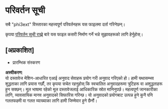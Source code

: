 # परिवर्तन सूची

सबै "phi3ext" विस्तारका महत्त्वपूर्ण परिवर्तनहरू यस फाइलमा दर्ता गरिनेछन्।

कृपया [परिवर्तन सूची राख्ने](http://keepachangelog.com/) बारे यस फाइल कसरी निर्माण गर्ने भन्ने सुझावहरूको लागि हेर्नुहोस्।

## [अप्रकाशित]

- प्रारम्भिक संस्करण

**अस्वीकरण**:  
यो दस्तावेज मेशिन-आधारित एआई अनुवाद सेवाहरू प्रयोग गरी अनुवाद गरिएको हो। हामी यथासम्भव शुद्धताका लागि प्रयास गर्छौं, तर कृपया सचेत रहनुहोस् कि स्वचालित अनुवादहरूमा त्रुटिहरू वा अशुद्धताहरू हुन सक्छन्। मूल भाषामा रहेको मूल दस्तावेजलाई आधिकारिक स्रोत मानिनुपर्छ। महत्वपूर्ण जानकारीका लागि, व्यावसायिक मानव अनुवादको सिफारिस गरिन्छ। यो अनुवादको प्रयोगबाट उत्पन्न हुने कुनै पनि गलतफहमी वा गलत व्याख्याका लागि हामी जिम्मेवार हुने छैनौं।